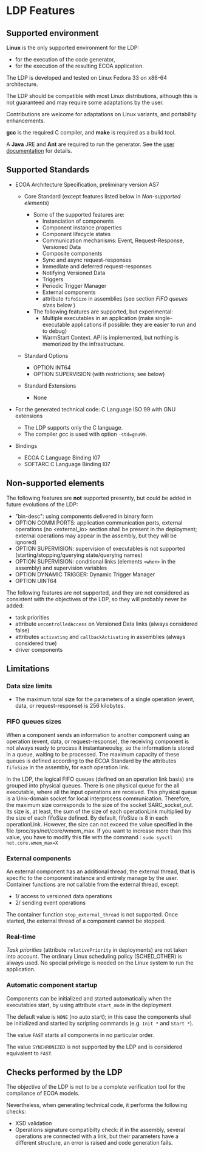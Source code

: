# LDP Features

## Supported environment

**Linux** is the only supported environment for the LDP:

* for the execution of the code generator,
* for the execution of the resulting ECOA application.

The LDP is developed and tested on Linux Fedora 33 on x86-64 architecture.

The LDP should be compatible with most Linux distributions, although this is not
guaranteed and may require some adaptations by the user.

Contributions are welcome for adaptations on Linux variants, and portability enhancements.

**gcc** is the required C compiler, and **make** is required as a build tool.

A **Java** JRE and **Ant** are required to run the generator. See the [user documentation](USAGE.md) for details.


## Supported Standards

* ECOA Architecture Specification, preliminary version AS7
  * Core Standard (except features listed below in _Non-supported elements_)
    * Some of the supported features are:
      * Instanciation of components
      * Component instance properties
      * Component lifecycle states
      * Communication mechanisms: Event, Request-Response, Versioned Data
      * Composite components
      * Sync and async request-responses
      * Immediate and deferred request-responses
      * Notifying Versioned Data
      * Triggers
      * Periodic Trigger Manager
      * External components
      * attribute `fifoSize` in assemblies (see section _FIFO queues sizes_ below )
    * The following features are supported, but experimental:
      * Multiple executables in an application (make single-executable applications if possible: they are easier to run and to debug)
      * WarmStart Context. API is implemented, but nothing is memorized by the infrastructure. 

  * Standard Options
    * OPTION INT64
    * OPTION SUPERVISION (with restrictions; see below)
  * Standard Extensions
    * None

* For the generated technical code: C Language ISO 99 with GNU extensions
  * The LDP supports only the C language.
  * The compiler *gcc* is used with option `-std=gnu99`.

* Bindings
  * ECOA C Language Binding I07
  * SOFTARC C Language Binding I07


## Non-supported elements

The following features are **not** supported presently, but could be added in future evolutions of the LDP:

* "bin-desc": using components delivered in binary form
* OPTION COMM PORTS: application communication ports, external operations (no <external_io> section shall be present in the deployment;
  external operations may appear in the assembly, but they will be ignored)
* OPTION SUPERVISION: supervision of executables is not supported (starting/stopping/querying state/querying names)
* OPTION SUPERVISION: conditional links (elements `<when>` in the assembly) and supervision variables
* OPTION DYNAMIC TRIGGER: Dynamic Trigger Manager 
* OPTION UINT64

The following features are not supported, and they are not considered as consistent with the objectives of the LDP,
so they will probably never be added:

* task priorities
* attribute `uncontrolledAccess` on Versioned Data links (always considered false)
* attributes `activating` and `callbackActivating` in assemblies (always considered true)
* driver components


## Limitations

### Data size limits

* The maximum total size for the parameters of a single operation (event, data, or request-response) is 256 kilobytes.

### FIFO queues sizes

When a component sends an information to another component using an operation  (event, data, or request-response),
the receiving component is not always ready to process it instantaneoulsy, so the information is stored in a queue, waiting to be processed.
The maximum capacity of these queues is defined according to the ECOA Standard by the attributes `fifoSize` in the assembly, for each
operation link.

In the LDP, the logical FIFO queues (defined on an operation link basis) are grouped into physical queues.
There is one physical queue for the all executable, where all the input operations are received. This physical queue is a Unix-domain socket for local interprocess communication.
Therefore, the maximum size corresponds to the size of the socket SARC_socket_out. Its size is, at least, the sum of the size of each operationLink multiplied by 
the size of each fifoSize defined. By default, fifoSize is 8 in each operationLink. However, the size can not exceed the value specified in the file /proc/sys/net/core/wmem_max.
If you want to increase more than this value, you have to modify this file with the command : ```sudo sysctl net.core.wmem_max=X```

### External components

An external component has an additional thread, the external thread, that is specific to the component instance and entirely manage by the user. 
Container functions are _not_ callable from the external thread, except: 
* 1/ access to versioned data operations
* 2/ sending event operations

The container function `stop_external_thread` is not supported. Once started, the external thread of a component cannot be stopped.

### Real-time

_Task priorities_ (attribute `relativePriority` in deployments) are not taken into account. 
The ordinary Linux scheduling policy (SCHED_OTHER) is always used.
No special privilege is needed on the Linux system to run the application.

### Automatic component startup

Components can be initialized and started automatically when the executables start, by using attribute `start_mode` in the deployment.

The default value is `NONE` (no auto start); in this case the components shall be initialized and started by
scripting commands (e.g. `Init *` and `Start *`).

The value `FAST` starts all components in no particular order.

The value `SYNCHRONIZED` is not supported by the LDP and is considered equivalent to `FAST`.


## Checks performed by the LDP

The objective of the LDP is not to be a complete verification tool for the compliance of ECOA models.

Nevertheless, when generating technical code, it performs the following checks:

* XSD validation
* Operations signature compatibilty check: if in the assembly, several operations are connected with a link,
  but their parameters have a different structure, an error is raised and code generation fails.

